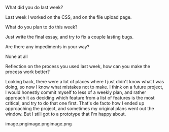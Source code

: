 What did you do last week?

Last week I worked on the CSS, and on the file upload page. 

What do you plan to do this week?

Just write the final essay, and try to fix a couple lasting bugs. 

Are there any impediments in your way?

None at all

Reflection on the process you used last week, how can you make the process work better?

Looking back, there were a lot of places where I just didn't know what I was doing, so now I know what mistakes not to make. I think on a future project, I would honestly commit myself to less of a weekly plan, and rather approach it as deciding which feature from a list of features is the most critical, and try to do that one first. That's de facto how I ended up approaching the project, and sometimes my original plans went out the window. But I still got to a prototype that I'm happy about. 




image.pngimage.pngimage.png
